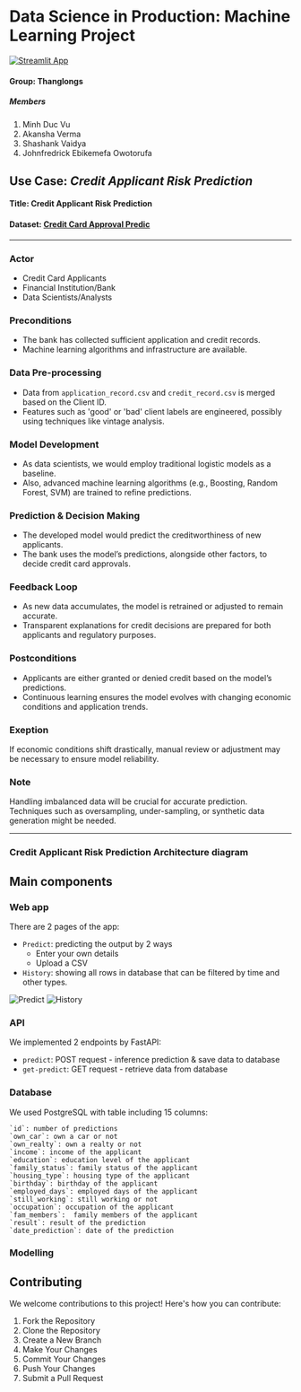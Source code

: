 # Data Science in Production: Machine Learning Project

[![Streamlit App](https://static.streamlit.io/badges/streamlit_badge_black_white.svg)](<!-- add link -->)

#### Group: Thanglongs

##### Members

1. Minh Duc Vu
2. Akansha Verma
3. Shashank Vaidya
4. Johnfredrick Ebikemefa Owotorufa

<!--Add image-->

## Use Case: _Credit Applicant Risk Prediction_

#### Title: Credit Applicant Risk Prediction

#### Dataset: [Credit Card Approval Predic](https://www.kaggle.com/datasets/rikdifos/credit-card-approval-prediction)

---

### Actor

- Credit Card Applicants
- Financial Institution/Bank
- Data Scientists/Analysts

### Preconditions

- The bank has collected sufficient application and credit records.
- Machine learning algorithms and infrastructure are available.

### Data Pre-processing

- Data from `application_record.csv` and `credit_record.csv` is merged based on
  the Client ID.
- Features such as 'good' or 'bad' client labels are engineered, possibly using
  techniques like vintage analysis.

### Model Development

- As data scientists, we would employ traditional logistic models as a baseline.
- Also, advanced machine learning algorithms (e.g., Boosting, Random Forest, SVM) are trained to refine predictions.

### Prediction & Decision Making

- The developed model would predict the creditworthiness of new applicants.
- The bank uses the model’s predictions, alongside other factors, to decide credit card approvals.

### Feedback Loop

- As new data accumulates, the model is retrained or adjusted to remain accurate.
- Transparent explanations for credit decisions are prepared for both applicants and
  regulatory purposes.

### Postconditions

- Applicants are either granted or denied credit based on the model’s predictions.
- Continuous learning ensures the model evolves with changing economic
  conditions and application trends.

### Exeption

If economic conditions shift drastically, manual review or adjustment may be
necessary to ensure model reliability.

### Note

Handling imbalanced data will be crucial for accurate prediction. Techniques
such as oversampling, under-sampling, or synthetic data generation might be
needed.

---

### Credit Applicant Risk Prediction Architecture diagram

## Main components

### Web app

There are 2 pages of the app:

- `Predict`: predicting the output by 2 ways
  - Enter your own details
  - Upload a CSV
- `History`: showing all rows in database that can be filtered by time and other types.

![Predict](images/predict.png)
![History](images/history.png)

### API

We implemented 2 endpoints by FastAPI:

- `predict`: POST request - inference prediction & save data to database
- `get-predict`: GET request - retrieve data from database

### Database

We used PostgreSQL with table including 15 columns:

    `id`: number of predictions
    `own_car`: own a car or not
    `own_realty`: own a realty or not
    `income`: income of the applicant
    `education`: education level of the applicant
    `family_status`: family status of the applicant
    `housing_type`: housing type of the applicant
    `birthday`: birthday of the applicant
    `employed_days`: employed days of the applicant
    `still_working`: still working or not
    `occupation`: occupation of the applicant
    `fam_members`:  family members of the applicant
    `result`: result of the prediction
    `date_prediction`: date of the prediction

### Modelling

## Contributing

We welcome contributions to this project! Here's how you can contribute:

1. Fork the Repository
2. Clone the Repository
3. Create a New Branch
4. Make Your Changes
5. Commit Your Changes
6. Push Your Changes
7. Submit a Pull Request
